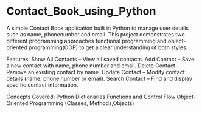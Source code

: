 # Contact_Book_using_Python

A simple Contact Book application built in Python to manage user details such as name, phonenumber and email. This project demonstrates two different programming approaches functional programming and object-oriented programming(OOP) to get a clear understanding of both styles.

Features:
Show All Contacts – View all saved contacts.
Add Contact – Save a new contact with name, phone number and email.
Delete Contact – Remove an existing contact by name.
Update Contact – Modify contact details (name, phone number or email).
Search Contact – Find and display specific contact information.

Concepts Covered:
Python Dictionaries
Functions and Control Flow
Object-Oriented Programming (Classes, Methods,Objects)

